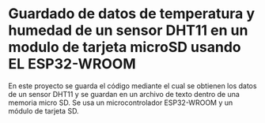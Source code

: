 # Guardado de datos de temperatura y humedad de un sensor DHT11 en  un modulo de tarjeta microSD usando EL ESP32-WROOM
 En este proyecto se guarda el código mediante el cual se obtienen los datos de un sensor DHT11  y se guardan en un archivo de texto dentro de una memoria micro SD. Se usa un microcontrolador ESP32-WROOM y un módulo de tarjeta SD. 
